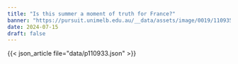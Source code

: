```yaml
---
title: "Is this summer a moment of truth for France?"
banner: "https://pursuit.unimelb.edu.au/__data/assets/image/0019/110935/2FranceFrenchParisOlympicsSportEmmanuelMacronPoliticsPresidentGetty.jpeg"
date: 2024-07-15
draft: false
---
```


{{< json_article file="data/p110933.json" >}}